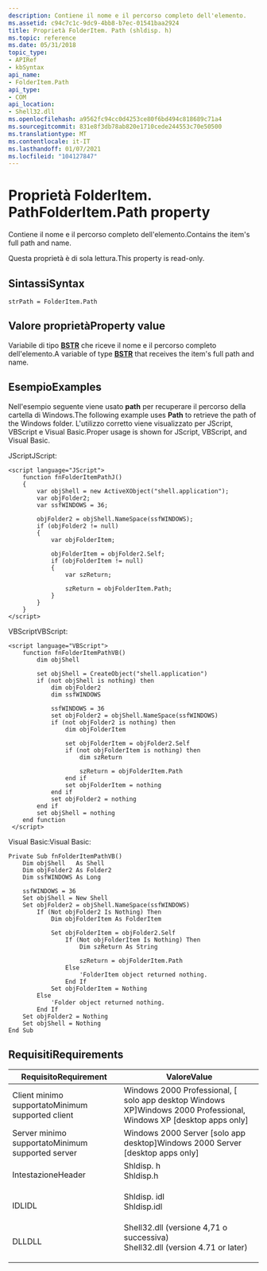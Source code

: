 ```yaml
---
description: Contiene il nome e il percorso completo dell'elemento.
ms.assetid: c94c7c1c-9dc9-4bb8-b7ec-01541baa2924
title: Proprietà FolderItem. Path (shldisp. h)
ms.topic: reference
ms.date: 05/31/2018
topic_type:
- APIRef
- kbSyntax
api_name:
- FolderItem.Path
api_type:
- COM
api_location:
- Shell32.dll
ms.openlocfilehash: a9562fc94cc0d4253ce80f6bd494c818689c71a4
ms.sourcegitcommit: 831e8f3db78ab820e1710cede244553c70e50500
ms.translationtype: MT
ms.contentlocale: it-IT
ms.lasthandoff: 01/07/2021
ms.locfileid: "104127847"
---
```

# <a name="folderitempath-property"></a><span data-ttu-id="7518f-103">Proprietà FolderItem. Path</span><span class="sxs-lookup"><span data-stu-id="7518f-103">FolderItem.Path property</span></span>

<span data-ttu-id="7518f-104">Contiene il nome e il percorso completo dell'elemento.</span><span class="sxs-lookup"><span data-stu-id="7518f-104">Contains the item's full path and name.</span></span>

<span data-ttu-id="7518f-105">Questa proprietà è di sola lettura.</span><span class="sxs-lookup"><span data-stu-id="7518f-105">This property is read-only.</span></span>

## <a name="syntax"></a><span data-ttu-id="7518f-106">Sintassi</span><span class="sxs-lookup"><span data-stu-id="7518f-106">Syntax</span></span>


```JScript
strPath = FolderItem.Path
```



## <a name="property-value"></a><span data-ttu-id="7518f-107">Valore proprietà</span><span class="sxs-lookup"><span data-stu-id="7518f-107">Property value</span></span>

<span data-ttu-id="7518f-108">Variabile di tipo [**BSTR**](/previous-versions/windows/desktop/automat/bstr) che riceve il nome e il percorso completo dell'elemento.</span><span class="sxs-lookup"><span data-stu-id="7518f-108">A variable of type [**BSTR**](/previous-versions/windows/desktop/automat/bstr) that receives the item's full path and name.</span></span>

## <a name="examples"></a><span data-ttu-id="7518f-109">Esempio</span><span class="sxs-lookup"><span data-stu-id="7518f-109">Examples</span></span>

<span data-ttu-id="7518f-110">Nell'esempio seguente viene usato **path** per recuperare il percorso della cartella di Windows.</span><span class="sxs-lookup"><span data-stu-id="7518f-110">The following example uses **Path** to retrieve the path of the Windows folder.</span></span> <span data-ttu-id="7518f-111">L'utilizzo corretto viene visualizzato per JScript, VBScript e Visual Basic.</span><span class="sxs-lookup"><span data-stu-id="7518f-111">Proper usage is shown for JScript, VBScript, and Visual Basic.</span></span>

<span data-ttu-id="7518f-112">JScript</span><span class="sxs-lookup"><span data-stu-id="7518f-112">JScript:</span></span>


```JScript
<script language="JScript">
    function fnFolderItemPathJ()
    {
        var objShell = new ActiveXObject("shell.application");
        var objFolder2;
        var ssfWINDOWS = 36;
        
        objFolder2 = objShell.NameSpace(ssfWINDOWS);
        if (objFolder2 != null)
        {
            var objFolderItem;
            
            objFolderItem = objFolder2.Self;
            if (objFolderItem != null)
            {
                var szReturn;
                
                szReturn = objFolderItem.Path;
            }
        }
    }
</script>
```



<span data-ttu-id="7518f-113">VBScript</span><span class="sxs-lookup"><span data-stu-id="7518f-113">VBScript:</span></span>


```VB
<script language="VBScript">
    function fnFolderItemPathVB()
        dim objShell
        
        set objShell = CreateObject("shell.application")
        if (not objShell is nothing) then
            dim objFolder2
            dim ssfWINDOWS
                
            ssfWINDOWS = 36
            set objFolder2 = objShell.NameSpace(ssfWINDOWS)
            if (not objFolder2 is nothing) then
                dim objFolderItem
                        
                set objFolderItem = objFolder2.Self
                if (not objFolderItem is nothing) then
                    dim szReturn
                                
                    szReturn = objFolderItem.Path
                end if
                set objFolderItem = nothing
            end if
            set objFolder2 = nothing
        end if
        set objShell = nothing
    end function
 </script>
```



<span data-ttu-id="7518f-114">Visual Basic:</span><span class="sxs-lookup"><span data-stu-id="7518f-114">Visual Basic:</span></span>


```VB
Private Sub fnFolderItemPathVB()
    Dim objShell   As Shell
    Dim objFolder2 As Folder2
    Dim ssfWINDOWS As Long
    
    ssfWINDOWS = 36
    Set objShell = New Shell
    Set objFolder2 = objShell.NameSpace(ssfWINDOWS)
        If (Not objFolder2 Is Nothing) Then
            Dim objFolderItem As FolderItem
            
            Set objFolderItem = objFolder2.Self
                If (Not objFolderItem Is Nothing) Then
                    Dim szReturn As String
                    
                    szReturn = objFolderItem.Path
                Else
                    'FolderItem object returned nothing.
                End If
            Set objFolderItem = Nothing
        Else
            'Folder object returned nothing.
        End If
    Set objFolder2 = Nothing
    Set objShell = Nothing
End Sub
```



## <a name="requirements"></a><span data-ttu-id="7518f-115">Requisiti</span><span class="sxs-lookup"><span data-stu-id="7518f-115">Requirements</span></span>



| <span data-ttu-id="7518f-116">Requisito</span><span class="sxs-lookup"><span data-stu-id="7518f-116">Requirement</span></span> | <span data-ttu-id="7518f-117">Valore</span><span class="sxs-lookup"><span data-stu-id="7518f-117">Value</span></span> |
|-------------------------------------|----------------------------------------------------------------------------------------------------------------|
| <span data-ttu-id="7518f-118">Client minimo supportato</span><span class="sxs-lookup"><span data-stu-id="7518f-118">Minimum supported client</span></span><br/> | <span data-ttu-id="7518f-119">Windows 2000 Professional, \[ solo app desktop Windows XP\]</span><span class="sxs-lookup"><span data-stu-id="7518f-119">Windows 2000 Professional, Windows XP \[desktop apps only\]</span></span><br/>                                         |
| <span data-ttu-id="7518f-120">Server minimo supportato</span><span class="sxs-lookup"><span data-stu-id="7518f-120">Minimum supported server</span></span><br/> | <span data-ttu-id="7518f-121">Windows 2000 Server \[solo app desktop\]</span><span class="sxs-lookup"><span data-stu-id="7518f-121">Windows 2000 Server \[desktop apps only\]</span></span><br/>                                                           |
| <span data-ttu-id="7518f-122">Intestazione</span><span class="sxs-lookup"><span data-stu-id="7518f-122">Header</span></span><br/>                   | <dl> <span data-ttu-id="7518f-123"><dt>Shldisp. h</dt></span><span class="sxs-lookup"><span data-stu-id="7518f-123"><dt>Shldisp.h</dt></span></span> </dl>                           |
| <span data-ttu-id="7518f-124">IDL</span><span class="sxs-lookup"><span data-stu-id="7518f-124">IDL</span></span><br/>                      | <dl> <span data-ttu-id="7518f-125"><dt>Shldisp. idl</dt></span><span class="sxs-lookup"><span data-stu-id="7518f-125"><dt>Shldisp.idl</dt></span></span> </dl>                         |
| <span data-ttu-id="7518f-126">DLL</span><span class="sxs-lookup"><span data-stu-id="7518f-126">DLL</span></span><br/>                      | <dl> <span data-ttu-id="7518f-127"><dt>Shell32.dll (versione 4,71 o successiva)</dt></span><span class="sxs-lookup"><span data-stu-id="7518f-127"><dt>Shell32.dll (version 4.71 or later)</dt></span></span> </dl> |



 

 
